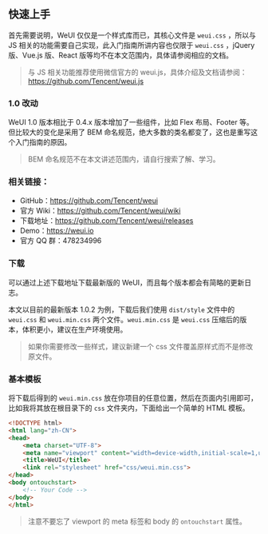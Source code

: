 ## 快速上手

首先需要说明，WeUI 仅仅是一个样式库而已，其核心文件是 `weui.css` ，所以与 JS 相关的功能需要自己实现，此入门指南所讲内容也仅限于 `weui.css` ，jQuery 版、Vue.js 版、React 版等均不在本文范围内，具体请参阅相应的文档。

> 与 JS 相关功能推荐使用微信官方的 weui.js，具体介绍及文档请参阅：https://github.com/Tencent/weui.js

### 1.0 改动

WeUI 1.0 版本相比于 0.4.x 版本增加了一些组件，比如 Flex 布局、Footer 等。但比较大的变化是采用了 BEM 命名规范，绝大多数的类名都变了，这也是重写这个入门指南的原因。

> BEM 命名规范不在本文讲述范围内，请自行搜索了解、学习。

### 相关链接：

* GitHub：https://github.com/Tencent/weui
* 官方 Wiki：https://github.com/Tencent/weui/wiki
* 下载地址：https://github.com/Tencent/weui/releases
* Demo：https://weui.io
* 官方 QQ 群：478234996

### 下载

可以通过上述下载地址下载最新版的 WeUI，而且每个版本都会有简略的更新日志。

本文以目前的最新版本 1.0.2 为例，下载后我们使用 `dist/style` 文件中的 `weui.css` 和 `weui.min.css` 两个文件。`weui.min.css` 是 `weui.css` 压缩后的版本，体积更小，建议在生产环境使用。

> 如果你需要修改一些样式，建议新建一个 css 文件覆盖原样式而不是修改原文件。

### 基本模板

将下载后得到的 `weui.min.css` 放在你项目的任意位置，然后在页面内引用即可，比如我将其放在根目录下的 `css` 文件夹内，下面给出一个简单的 HTML 模板。

```html
<!DOCTYPE html>
<html lang="zh-CN">
<head>
    <meta charset="UTF-8">
    <meta name="viewport" content="width=device-width,initial-scale=1,user-scalable=0">
    <title>WeUI</title>
    <link rel="stylesheet" href="css/weui.min.css">
</head>
<body ontouchstart>
    <!-- Your Code -->
</body>
</html>
```

> 注意不要忘了 viewport 的 meta 标签和 body 的 `ontouchstart` 属性。